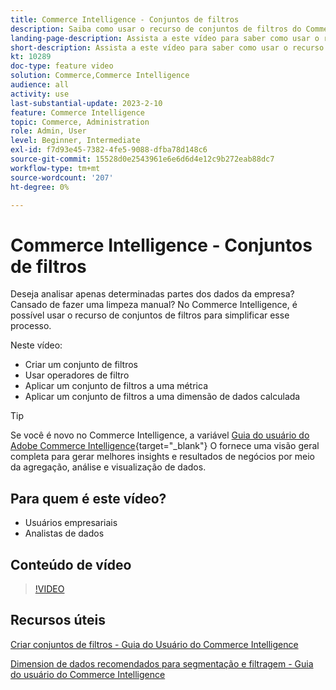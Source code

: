 ```yaml
---
title: Commerce Intelligence - Conjuntos de filtros
description: Saiba como usar o recurso de conjuntos de filtros do Commerce Intelligence para simplificar os relatórios de dados corporativos para Adobe Commerce e Magento Open Source.
landing-page-description: Assista a este vídeo para saber como usar o recurso de conjuntos de filtros do Commerce Intelligence para simplificar os relatórios de dados corporativos.
short-description: Assista a este vídeo para saber como usar o recurso de conjuntos de filtros MBCommerce IntelligenceI para simplificar os relatórios de dados corporativos.
kt: 10289
doc-type: feature video
solution: Commerce,Commerce Intelligence
audience: all
activity: use
last-substantial-update: 2023-2-10
feature: Commerce Intelligence
topic: Commerce, Administration
role: Admin, User
level: Beginner, Intermediate
exl-id: f7d93e45-7382-4fe5-9088-dfba78d148c6
source-git-commit: 15528d0e2543961e6e6d6d4e12c9b272eab88dc7
workflow-type: tm+mt
source-wordcount: '207'
ht-degree: 0%

---
```


# Commerce Intelligence - Conjuntos de filtros

Deseja analisar apenas determinadas partes dos dados da empresa? Cansado de fazer uma limpeza manual? No Commerce Intelligence, é possível usar o recurso de conjuntos de filtros para simplificar esse processo.

Neste vídeo:

- Criar um conjunto de filtros
- Usar operadores de filtro
- Aplicar um conjunto de filtros a uma métrica
- Aplicar um conjunto de filtros a uma dimensão de dados calculada

>[!TIP]
>
>Se você é novo no Commerce Intelligence, a variável [Guia do usuário do Adobe Commerce Intelligence](https://experienceleague.adobe.com/docs/commerce-business-intelligence/mbi/guide-overview.html){target="_blank"} O fornece uma visão geral completa para gerar melhores insights e resultados de negócios por meio da agregação, análise e visualização de dados.

## Para quem é este vídeo?

- Usuários empresariais
- Analistas de dados

## Conteúdo de vídeo

>[!VIDEO](https://video.tv.adobe.com/v/342408?quality=12&learn=on)

## Recursos úteis

[Criar conjuntos de filtros - Guia do Usuário do Commerce Intelligence](https://experienceleague.adobe.com/docs/commerce-business-intelligence/mbi/build/reports/ess-manage-data-filters.html)

[Dimension de dados recomendados para segmentação e filtragem - Guia do usuário do Commerce Intelligence](https://experienceleague.adobe.com/docs/commerce-business-intelligence/mbi/best-practices/data/segment-filter.html)
